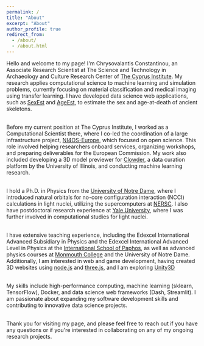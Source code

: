 ```yaml
---
permalink: /
title: "About"
excerpt: "About"
author_profile: true
redirect_from: 
  - /about/
  - /about.html
---
```


<p style="text-align: justify;">

Hello and welcome to my page! I'm Chrysovalantis Constantinou, 
an Associate Research Scientist at 
The Science and Technology in Archaeology and Culture 
Research Center of <a href="https://www.cyi.ac.cy/">The Cyprus Institute</a>. 
My research applies computational science to machine learning and simulation problems, currently focusing on material classification and medical imaging using transfer learning. I have developed data science web applications, such as <a href="http://sexest.cyi.ac.cy/">SexEst</a> and <a href="https://ageest.hpcf.cyi.ac.cy/">AgeEst</a>, to estimate the sex and age-at-death of ancient skeletons. <br> <br>

Before my current position at The Cyprus Institute, I worked as a Computational Scientist there, where I co-led the coordination of a large infrastructure project, <a href="https://ni4os.eu/">NI4OS-Europe</a>, which focused on open science. This role involved helping researchers onboard services, organizing workshops, and preparing deliverables for the European Commission. My work also included developing a 3D model previewer for <a href="https://clowderframework.org/">Clowder</a>, a data curation platform by the University of Illinois, and conducting machine learning research. <br> <br>

<!-- I hold a Ph.D. in Physics from the <a href="https://www.nd.edu/">University of Notre Dame</a>, where I introduced natural orbitals for no-core configuration interaction (NCCI) calculations in light nuclei, utilizing supercomputers and developing C++ and Python code. I also have postdoctoral research experience at <a href="https://www.yale.edu/">Yale University</a>, where I was further involved in computational studies for light nuclei. <br> <br> -->

I hold a Ph.D. in Physics from the <a href="https://www.nd.edu/">University of Notre Dame</a>, where I introduced natural orbitals for no-core configuration interaction (NCCI) calculations in light nuclei, utilizing the supercomputers at <a href="https://www.nersc.gov/">NERSC</a>. I also have postdoctoral research experience at <a href="https://www.yale.edu/">Yale University</a>, where I was further involved in computational studies for light nuclei. <br> <br>


I have extensive teaching experience, including the Edexcel International Advanced Subsidiary in Physics and the Edexcel International Advanced Level in Physics at the <a href="https://www.paphosinternationalschool.com/">International School of Paphos</a>, as well as advanced physics courses at <a href="https://www.monmouthcollege.edu/">Monmouth College</a> and the University of Notre Dame. Additionally, I am interested in web and game development, having created 3D websites using <a href="https://nodejs.org/en">node.js</a> and <a href="https://threejs.org/">three.js</a>, and I am exploring <a href="https://unity.com/">Unity3D</a> <br> <br>

My skills include high-performance computing, machine learning (sklearn, TensorFlow), Docker, and data science web frameworks (Dash, Streamlit). I am passionate about expanding my software development skills and contributing to innovative data science projects. <br> <br>

Thank you for visiting my page, and please feel free to reach out if you have any questions or if you're interested in collaborating on any of my ongoing research projects.

</p>


<!-- A data-driven personal website
======
Like many other Jekyll-based GitHub Pages templates, academicpages makes you separate the website's content from its form. The content & metadata of your website are in structured markdown files, while various other files constitute the theme, specifying how to transform that content & metadata into HTML pages. You keep these various markdown (.md), YAML (.yml), HTML, and CSS files in a public GitHub repository. Each time you commit and push an update to the repository, the [GitHub pages](https://pages.github.com/) service creates static HTML pages based on these files, which are hosted on GitHub's servers free of charge.

Many of the features of dynamic content management systems (like Wordpress) can be achieved in this fashion, using a fraction of the computational resources and with far less vulnerability to hacking and DDoSing. You can also modify the theme to your heart's content without touching the content of your site. If you get to a point where you've broken something in Jekyll/HTML/CSS beyond repair, your markdown files describing your talks, publications, etc. are safe. You can rollback the changes or even delete the repository and start over -- just be sure to save the markdown files! Finally, you can also write scripts that process the structured data on the site, such as [this one](https://github.com/academicpages/academicpages.github.io/blob/master/talkmap.ipynb) that analyzes metadata in pages about talks to display [a map of every location you've given a talk](https://academicpages.github.io/talkmap.html).

Getting started
======
1. Register a GitHub account if you don't have one and confirm your e-mail (required!)
1. Fork [this repository](https://github.com/academicpages/academicpages.github.io) by clicking the "fork" button in the top right. 
1. Go to the repository's settings (rightmost item in the tabs that start with "Code", should be below "Unwatch"). Rename the repository "[your GitHub username].github.io", which will also be your website's URL.
1. Set site-wide configuration and create content & metadata (see below -- also see [this set of diffs](http://archive.is/3TPas) showing what files were changed to set up [an example site](https://getorg-testacct.github.io) for a user with the username "getorg-testacct")
1. Upload any files (like PDFs, .zip files, etc.) to the files/ directory. They will appear at https://[your GitHub username].github.io/files/example.pdf.  
1. Check status by going to the repository settings, in the "GitHub pages" section

Site-wide configuration
------
The main configuration file for the site is in the base directory in [_config.yml](https://github.com/academicpages/academicpages.github.io/blob/master/_config.yml), which defines the content in the sidebars and other site-wide features. You will need to replace the default variables with ones about yourself and your site's github repository. The configuration file for the top menu is in [_data/navigation.yml](https://github.com/academicpages/academicpages.github.io/blob/master/_data/navigation.yml). For example, if you don't have a portfolio or blog posts, you can remove those items from that navigation.yml file to remove them from the header. 

Create content & metadata
------
For site content, there is one markdown file for each type of content, which are stored in directories like _publications, _talks, _posts, _teaching, or _pages. For example, each talk is a markdown file in the [_talks directory](https://github.com/academicpages/academicpages.github.io/tree/master/_talks). At the top of each markdown file is structured data in YAML about the talk, which the theme will parse to do lots of cool stuff. The same structured data about a talk is used to generate the list of talks on the [Talks page](https://academicpages.github.io/talks), each [individual page](https://academicpages.github.io/talks/2012-03-01-talk-1) for specific talks, the talks section for the [CV page](https://academicpages.github.io/cv), and the [map of places you've given a talk](https://academicpages.github.io/talkmap.html) (if you run this [python file](https://github.com/academicpages/academicpages.github.io/blob/master/talkmap.py) or [Jupyter notebook](https://github.com/academicpages/academicpages.github.io/blob/master/talkmap.ipynb), which creates the HTML for the map based on the contents of the _talks directory).

**Markdown generator**

I have also created [a set of Jupyter notebooks](https://github.com/academicpages/academicpages.github.io/tree/master/markdown_generator
) that converts a CSV containing structured data about talks or presentations into individual markdown files that will be properly formatted for the academicpages template. The sample CSVs in that directory are the ones I used to create my own personal website at stuartgeiger.com. My usual workflow is that I keep a spreadsheet of my publications and talks, then run the code in these notebooks to generate the markdown files, then commit and push them to the GitHub repository.

How to edit your site's GitHub repository
------
Many people use a git client to create files on their local computer and then push them to GitHub's servers. If you are not familiar with git, you can directly edit these configuration and markdown files directly in the github.com interface. Navigate to a file (like [this one](https://github.com/academicpages/academicpages.github.io/blob/master/_talks/2012-03-01-talk-1.md) and click the pencil icon in the top right of the content preview (to the right of the "Raw | Blame | History" buttons). You can delete a file by clicking the trashcan icon to the right of the pencil icon. You can also create new files or upload files by navigating to a directory and clicking the "Create new file" or "Upload files" buttons. 

Example: editing a markdown file for a talk
![Editing a markdown file for a talk](/images/editing-talk.png)

For more info
------
More info about configuring academicpages can be found in [the guide](https://academicpages.github.io/markdown/). The [guides for the Minimal Mistakes theme](https://mmistakes.github.io/minimal-mistakes/docs/configuration/) (which this theme was forked from) might also be helpful. -->


